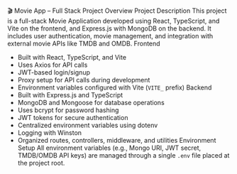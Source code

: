 🎬 Movie App – Full Stack Project Overview
Project Description
This project is a full-stack Movie Application developed using React, TypeScript, and Vite on the frontend, and Express.js with MongoDB on the backend. It includes user authentication, movie management, and integration with external movie APIs like TMDB and OMDB.
Frontend
- Built with React, TypeScript, and Vite
- Uses Axios for API calls
- JWT-based login/signup
- Proxy setup for API calls during development
- Environment variables configured with Vite (`VITE_` prefix)
Backend
- Built with Express.js and TypeScript
- MongoDB and Mongoose for database operations
- Uses bcrypt for password hashing
- JWT tokens for secure authentication
- Centralized environment variables using dotenv
- Logging with Winston
- Organized routes, controllers, middleware, and utilities
Environment Setup
All environment variables (e.g., Mongo URI, JWT secret, TMDB/OMDB API keys) are managed through a single `.env` file placed at the project root.
